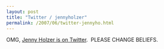 ```yaml
---
layout: post
title: "Twitter / jennyholzer"
permalink: /2007/06/twitter-jennyho.html
---
```


<p>OMG, <a href="http://twitter.com/jennyholzer">Jenny Holzer is on Twitter</a>.&nbsp; PLEASE CHANGE BELIEFS.</p>



